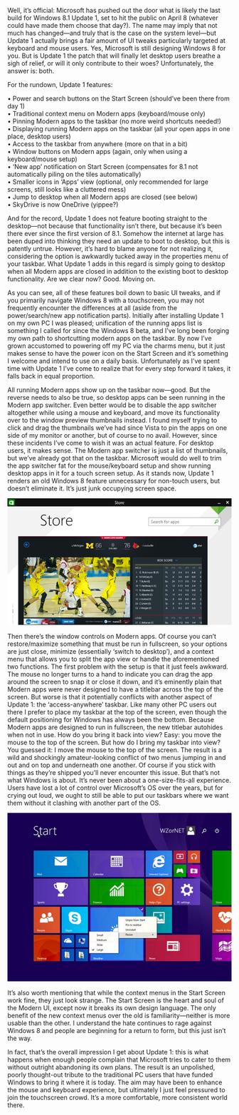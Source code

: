 <!--t Windows 8.1 Update 1 – 1 Step Forward, 1 Step Back t-->
<!--tag 2014,archive,reviews,tech,thinkboxly tag-->
<!--image /content/images/windows-81-update-1-1-step-forward/update1-leak3-hero1.jpg image-->
  
Well, it’s official: Microsoft has pushed out the door what is likely the last build for Windows 8.1 Update 1, set to hit the public on April 8 (whatever could have made them choose that day?). The name may imply that not much has changed—and truly that is the case on the system level—but Update 1 actually brings a fair amount of UI tweaks particularly targeted at keyboard and mouse users. Yes, Microsoft is still designing Windows 8 for you. But is Update 1 the patch that will finally let desktop users breathe a sigh of relief, or will it only contribute to their woes? Unfortunately, the answer is: both.  
  
For the rundown, Update 1 features:  
  
• Power and search buttons on the Start Screen (should’ve been there from day 1)  
• Traditional context menu on Modern apps (keyboard/mouse only)  
• Pinning Modern apps to the taskbar (no more weird shortcuts needed!)  
• Displaying running Modern apps on the taskbar (all your open apps in one place, desktop users)  
• Access to the taskbar from anywhere (more on that in a bit)  
• Window buttons on Modern apps (again, only when using a keyboard/mouse setup)  
• ‘New app’ notification on Start Screen (compensates for 8.1 not automatically piling on the tiles automatically)  
• Smaller icons in ‘Apps’ view (optional, only recommended for large screens, still looks like a cluttered mess)  
• Jump to desktop when all Modern apps are closed (see below)  
• SkyDrive is now OneDrive (yippee?)  
  
And for the record, Update 1 does not feature booting straight to the desktop—not because that functionality isn’t there, but because it’s been there ever since the first version of 8.1. Somehow the internet at large has been duped into thinking they need an update to boot to desktop, but this is patently untrue. However, it’s hard to blame anyone for not realizing it, considering the option is awkwardly tucked away in the properties menu of your taskbar. What Update 1 adds in this regard is simply going to desktop when all Modern apps are closed in addition to the existing boot to desktop functionality. Are we clear now? Good. Moving on.  
  
As you can see, all of these features boil down to basic UI tweaks, and if you primarily navigate Windows 8 with a touchscreen, you may not frequently encounter the differences at all (aside from the power/search/new app notification parts). Initially after installing Update 1 on my own PC I was pleased; unification of the running apps list is something I called for since the Windows 8 beta, and I’ve long been forging my own path to shortcutting modern apps on the taskbar. By now I’ve grown accustomed to powering off my PC via the charms menu, but it just makes sense to have the power icon on the Start Screen and it’s something I welcome and intend to use on a daily basis. Unfortunately as I’ve spent time with Update 1 I’ve come to realize that for every step forward it takes, it falls back in equal proportion.  
  
All running Modern apps show up on the taskbar now—good. But the reverse needs to also be true, so desktop apps can be seen running in the Modern app switcher. Even better would be to disable the app switcher altogether while using a mouse and keyboard, and move its functionality over to the window preview thumbnails instead. I found myself trying to click and drag the thumbnails we’ve had since Vista to pin the apps on one side of my monitor or another, but of course to no avail. However, since these incidents I’ve come to wish it was an actual feature. For desktop users, it makes sense. The Modern app switcher is just a list of thumbnails, but we’ve already got that on the taskbar. Microsoft would do well to trim the app switcher fat for the mouse/keyboard setup and show running desktop apps in it for a touch screen setup. As it stands now, Update 1 renders an old Windows 8 feature unnecessary for non-touch users, but doesn’t eliminate it. It’s just junk occupying screen space.  
  
[![](/content/images/windows-81-update-1-1-step-forward/windows-81-store1.png)](/content/images/windows-81-update-1-1-step-forward/windows-81-store1.png)  
  
Then there’s the window controls on Modern apps. Of course you can’t restore/maximize something that must be run in fullscreen, so your options are just close, minimize (essentially ‘switch to desktop’), and a context menu that allows you to split the app view or handle the aforementioned two functions. The first problem with the setup is that it just feels awkward. The mouse no longer turns to a hand to indicate you can drag the app around the screen to snap it or close it down, and it’s eminently plain that Modern apps were never designed to have a titlebar across the top of the screen. But worse is that it potentially conflicts with another aspect of Update 1: the ‘access-anywhere’ taskbar. Like many other PC users out there I prefer to place my taskbar at the top of the screen, even though the default positioning for Windows has always been the bottom. Because Modern apps are designed to run in fullscreen, the new titlebar autohides when not in use. How do you bring it back into view? Easy: you move the mouse to the top of the screen. But how do I bring my taskbar into view? You guessed it: I move the mouse to the top of the screen. The result is a wild and shockingly amateur-looking conflict of two menus jumping in and out and on top and underneath one another. Of course if you stick with things as they’re shipped you’ll never encounter this issue. But that’s not what Windows is about. It’s never been about a one-size-fits-all experience. Users have lost a lot of control over Microsoft’s OS over the years, but for crying out loud, we ought to still be able to put our taskbars where we want them without it clashing with another part of the OS.  
  
[![](/content/images/windows-81-update-1-1-step-forward/windows-81-contextmenu11.png)](/content/images/windows-81-update-1-1-step-forward/windows-81-contextmenu11.png)  
  
It’s also worth mentioning that while the context menus in the Start Screen work fine, they just look strange. The Start Screen is the heart and soul of the Modern UI, except now it breaks its own design language. The only benefit of the new context menus over the old is familiarity—neither is more usable than the other. I understand the hate continues to rage against Windows 8 and people are beginning for a return to form, but this just isn’t the way.  
  
In fact, that’s the overall impression I get about Update 1: this is what happens when enough people complain that Microsoft tries to cater to them without outright abandoning its own plans. The result is an unpolished, poorly thought-out tribute to the traditional PC users that have funded Windows to bring it where it is today. The aim may have been to enhance the mouse and keyboard experience, but ultimately I just feel pressured to join the touchscreen crowd. It’s a more comfortable, more consistent world there.
